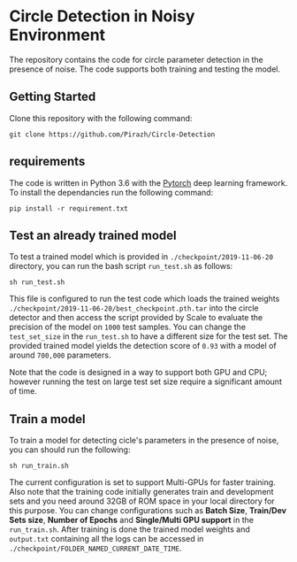 # Circle Detection in Noisy Environment

The repository contains the code for circle parameter detection in the presence of noise. The code supports both training and testing the model.

## Getting Started 
Clone this repository with the following command:

```
git clone https://github.com/Pirazh/Circle-Detection
```

## requirements
The code is written in Python 3.6 with the [Pytorch](https://pytorch.org) deep learning framework. To install the dependancies run the following command:

```
pip install -r requirement.txt
```

## Test an already trained model
To test a trained model which is provided in `./checkpoint/2019-11-06-20` directory, you can run the bash script `run_test.sh` as follows:

```
sh run_test.sh
```

This file is configured to run the test code which loads the trained weights `./checkpoint/2019-11-06-20/best_checkpoint.pth.tar` into the circle detector and then access the script provided by Scale to evaluate the precision of the model on `1000` test samples. You can change the `test_set_size` in the `run_test.sh` to have a different size for the test set. The provided trained model yields the detection score of `0.93` with a model of around `700,000` parameters. 

Note that the code is designed in a way to support both GPU and CPU; however running the test on large test set size require a significant amount of time.

## Train a model
To train a model for detecting cicle's parameters in the presence of noise, you can should run the following:

```
sh run_train.sh
```

The current configuration is set to support Multi-GPUs for faster training. Also note that the training code initially generates train and development sets and you need around 32GB of ROM space in your local directory for this purpose. You can change configurations such as **Batch Size**, **Train/Dev Sets size**, **Number of Epochs** and **Single/Multi GPU support** in the `run_train.sh`. After training is done the trained model weights and `output.txt` containing all the logs can be accessed in `./checkpoint/FOLDER_NAMED_CURRENT_DATE_TIME`. 
